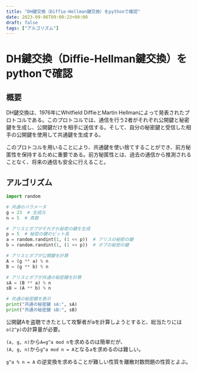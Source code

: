 ```yaml
---
title: "DH鍵交換（Diffie-Hellman鍵交換）をpythonで確認"
date: 2023-09-06T09:00:23+09:00
draft: false
tags: ["アルゴリズム"] 
---
```

<!--more-->
# DH鍵交換（Diffie-Hellman鍵交換）をpythonで確認
## 概要
DH鍵交換は、1976年にWhitfield DiffieとMartin Hellmanによって発表されたプロトコルである。このプロトコルでは、通信を行う2者がそれぞれ公開鍵と秘密鍵を生成し、公開鍵だけを相手に送信する。そして、自分の秘密鍵と受信した相手の公開鍵を使用して共通鍵を生成する。

このプロトコルを用いることにより、共通鍵を使い捨てすることができ、前方秘匿性を保持するために重要である。前方秘匿性とは、過去の通信から推測されることなく、将来の通信も安全に行えること。

## アルゴリズム
```dh.py
import random

# 共通のパラメータ
g = 23  # 生成元
n = 5  # 素数

# アリスとボブがそれぞれ秘密の鍵を生成
p = 5  # 秘密の鍵のビット長
a = random.randint(1, (1 << p))  # アリスの秘密の鍵
b = random.randint(1, (1 << p))  # ボブの秘密の鍵

# アリスとボブが公開鍵を計算
A = (g ** a) % n
B = (g ** b) % n

# アリスとボブが共通の秘密鍵を計算
sA = (B ** a) % n
sB = (A ** b) % n

# 共通の秘密鍵を表示
print("共通の秘密鍵 sA:", sA)
print("共通の秘密鍵 sB:", sB)

```

公開鍵Aを盗聴できたとして攻撃者がaを計算しようとすると、総当たりには`o(2^p)`の計算量が必要。

`(a, g, n)`から`A=g^a mod n`を求めるのは簡単だが、  
`(A, g, n)`から`g^a mod n = A`となる`a`を求めるのは難しい。  

`g^a % n = A` の逆変換を求めることが難しい性質を離散対数問題の性質とよぶ。
